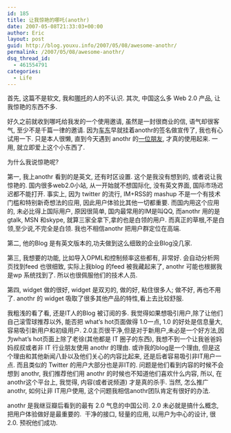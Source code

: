 ```yaml
---
id: 185
title: 让我惊艳的哪吒(anothr)
date: 2007-05-08T21:33:03+00:00
author: Eric
layout: post
guid: http://blog.youxu.info/2007/05/08/awesome-anothr/
permalink: /2007/05/08/awesome-anothr/
dsq_thread_id:
  - 461554791
categories:
  - Life
---
```

首先, 这篇不是软文, 我和[哪吒](http://anothr.com/)的人的不认识. 其次, 中国这么多 Web 2.0 产品, 让我惊艳的东西不多.

好久之前就收到哪吒给我发的一个使用邀请, 虽然是一封很商业的信, 语气却很客气, 至少不是千篇一律的邀请. 因为[车东](http://www.chedong.com/)早就挂着anothr的签名做宣传了, 我也有心试用一下. 只是本人很懒, 直到今天遇到 anothr 的[一位朋友](http://stanchu.spaces.live.com/), 才真的使用起来. 一用, 就立即爱上这个小东西了.

为什么我说惊艳呢?

第一, 我上anothr 看到的是英文, 还有时区设置. 这个是我没有想到的, 或者说让我惊艳的. 国内很多web2.0小站, 从一开始就不想国际化, 没有英文界面, 国际市场迟迟都不能打开. 事实上, 因为 twitter 的流行, IM+RSS的 mashup 不是一个有技术门槛和特别新奇想法的应用, 因此用户体验比其他一切都重要. 而国内用这个应用的, 未必比得上国际用户, 原因很简单, 国内最常用的IM是叫QQ, 而anothr 用的是 gtalk, MSN 和skype, 就算三家全拿下,拿的也是白领的用户. 而真正的草根,不是白领,至少说,不完全是白领. 我也不相信anothr 把用户群定位在高端.

第二, 他的Blog 是有英文版本的,功夫做到这么细致的企业Blog没几家.

第三, 我想要的功能, 比如导入OPML和控制频率这些都有, 非常好. 会自动分析网页找到feed 也很细致, 实际上我blog 的feed 被我藏起来了, anothr 可能也根据我是wp 系统找到了. 所以也很佩服他们的技术人员.

第四, widget 做的很好, widget 是双刃的, 做的好, 粘住很多人; 做不好, 再也不用了. anothr 的 widget 吸取了很多其他产品的特性,看上去比较舒服.

我粗浅的看了看, 还是IT人的Blog 被订阅的多. 我觉得如果想吸引用户,除了让他们自己滚雪球推荐以外, 能否把 what&#8217;s hot页面做得 1.0一点, 1.0 的好处是信息量大,容易吸引新用户和初级用户. 2.0主页很干净,但是对于新用户,未必是一个好方法,因为what&#8217;s hot页面上除了老徐(其他都是 IT 圈子的东西), 我想不到一个让我爸爸妈妈叔叔或者非 IT 行业朋友使用 anothr 的理由. 或许我的blog是一个理由, 但是这个理由和其他新闻八卦以及他们关心的内容比起来, 还是后者容易吸引非IT用户一点. 而且类似的 Twitter 的用户大部分也是非IT的. 问题是他们看到内容的时候不会想到 anothr, 我们推荐他们用 anothr 的时候也不知道他们喜欢什么内容, 所以, 在anothr这个平台上, 我觉得, 内容(或者说频道) 才是真的杀手. 当然, 怎么推广 anothr, 如何让非 IT用户使用, 这个问题我相信anothr团队肯定有很好的办法.

anothr 是我继豆瓣后看到的最有 2.0 气息的中国公司. 2.0 未必就是搞什么概念, 把用户体验做好是最重要的.  干净的接口, 轻量的应用, 以用户为中心的设计, 很2.0. 预祝他们成功.